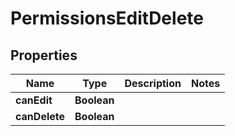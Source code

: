

# PermissionsEditDelete


## Properties

| Name | Type | Description | Notes |
|------------ | ------------- | ------------- | -------------|
|**canEdit** | **Boolean** |  |  |
|**canDelete** | **Boolean** |  |  |



